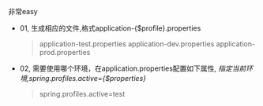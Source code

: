 非常easy

* 01, 生成相应的文件,格式application-{$profile}.properties
  > application-test.properties
  > application-dev.properties
  > application-prod.properties

* 02, 需要使用哪个环境，在application.properties配置如下属性,
  *指定当前环境,spring.profiles.active={$properties}*

  > spring.profiles.active=test

